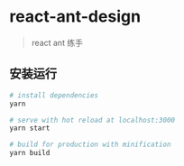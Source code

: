 # react-ant-design

> react ant 练手

## 安装运行

``` bash
# install dependencies
yarn

# serve with hot reload at localhost:3000
yarn start

# build for production with minification
yarn build

```